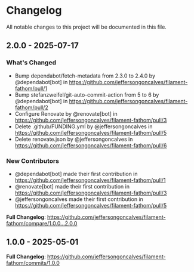 # Changelog

All notable changes to this project will be documented in this file.

## 2.0.0 - 2025-07-17

### What's Changed

* Bump dependabot/fetch-metadata from 2.3.0 to 2.4.0 by @dependabot[bot] in https://github.com/jeffersongoncalves/filament-fathom/pull/1
* Bump stefanzweifel/git-auto-commit-action from 5 to 6 by @dependabot[bot] in https://github.com/jeffersongoncalves/filament-fathom/pull/2
* Configure Renovate by @renovate[bot] in https://github.com/jeffersongoncalves/filament-fathom/pull/3
* Delete .github/FUNDING.yml by @jeffersongoncalves in https://github.com/jeffersongoncalves/filament-fathom/pull/5
* Delete renovate.json by @jeffersongoncalves in https://github.com/jeffersongoncalves/filament-fathom/pull/6

### New Contributors

* @dependabot[bot] made their first contribution in https://github.com/jeffersongoncalves/filament-fathom/pull/1
* @renovate[bot] made their first contribution in https://github.com/jeffersongoncalves/filament-fathom/pull/3
* @jeffersongoncalves made their first contribution in https://github.com/jeffersongoncalves/filament-fathom/pull/5

**Full Changelog**: https://github.com/jeffersongoncalves/filament-fathom/compare/1.0.0...2.0.0

## 1.0.0 - 2025-05-01

**Full Changelog**: https://github.com/jeffersongoncalves/filament-fathom/commits/1.0.0
